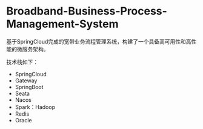 # Broadband-Business-Process-Management-System

基于SpringCloud完成的宽带业务流程管理系统，构建了一个具备高可用性和高性能的微服务架构。

技术栈如下：

- SpringCloud
- Gateway
- SpringBoot
- Seata
- Nacos
- Spark：Hadoop
- Redis
- Oracle

